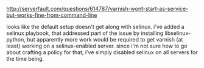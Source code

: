 http://serverfault.com/questions/614787/varnish-wont-start-as-service-but-works-fine-from-command-line

looks like the default setup doesn't get along with selinux.
i've added a selinux playbook, that addressed part of the issue by installing libselinux-python, but apparently more work would be required to get varnish (at least) working on a selinux-enabled server. since i'm not sure how to go about crafting a policy for that, i've simply disabled selinux on all servers for the time being.
